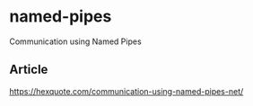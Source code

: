 # named-pipes

Communication using Named Pipes

## Article

https://hexquote.com/communication-using-named-pipes-net/    

